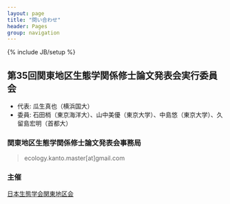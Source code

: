 ```yaml
---
layout: page
title: "問い合わせ"
header: Pages
group: navigation
---
```

{% include JB/setup %}

## 第35回関東地区生態学関係修士論文発表会実行委員会

* 代表: 瓜生真也（横浜国大）
* 委員: 石田梢（東京海洋大）、山中美優（東京大学）、中島悠（東京大学）、久留島宏明（首都大）

### 関東地区生態学関係修士論文発表会事務局

> ecology.kanto.master[at]gmail.com


### 主催

 [日本生態学会関東地区会](http://www.esj-k.jp)